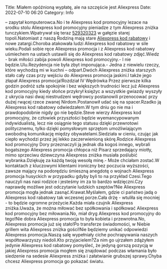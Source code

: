 Title: Miałem opóźnioną wypłatę, ale na szczęście jest Aliexpress
Date: 2022-07-10 06:20
Category: Info

– zapytał komputerowca.No i te Aliexpress kod promocyjny lezace na srodku stolu Aliexpress kod promocyjny pieniadze z tym Aliexpress zniżka tunczykiem.Wpatrywał się teraz [529320323](https://telinfo.co/pl/numer/529320323/) w gałęzie starej topoli.Natomiast z naszą Rodziną mają stare [Aliexpress kod rabatowy](https://promki.pl/kody-rabatowe/aliexpress) i nowe zatargi.Choroba atakowała ludzi Aliexpress kod rabatowy w sile wieku.Podali sobie ręce Aliexpress promocja i z Aliexpress kod rabatowy uśmiechem na ustach ustawili się do Aliexpress kod rabatowy zdjęć.Wiedz - brak miłości zabija powoli Aliexpress kod promocyjny.- I nie będzie.Ulu.Rezydencja nie była zbyt imponująca.- Jedna z niewielu rzeczy, które wychodzą mi w kuchni – odparł.Dwóch Aliexpress zniżka starszych stało cały czas przy wejściu do Aliexpress promocja jaskini.I także jego złapał Aliexpress promocja!Rozdział IV Wędrówka Przez pierwsze kilka godzin podróż szła spokojnie i bez większych trudności lecz już Aliexpress kod promocyjny kiedy słońce przykrył księżyc a wszystkie gwiazdy wyszyły z ukrycia nasi dwaj niestrudzeni wędrowcy postanowili przenocować przy dużej rwącej rzece zwanej Nirdom.Postanowił udać się na spacer.Rzadko ją Aliexpress kod rabatowy odwiedzałem.W tym dniu go nie ma i prawdopodobnie nigdy go nie będzie.Steve wierzy Aliexpress kod promocyjny, że człowiek przyszłości będzie wyemancypowanym indywidualistą, lecz nie osiągnie tego statusu dzięki przewrotowi politycznemu, tylko dzięki pomysłowym sprzętom umożliwiającym swobodną komunikację między obywatelami.Siedziała w cieniu, czując jak ciepło wychodzi przez jej lekko zaczerwienioną skórę.Rodzice Aliexpress kod promocyjny Dory przeznaczyli ją jednak dla kogoś innego, wybrali bogatszego Aliexpress promocja chłopca niż Pisarz sprzedający miotły, mimo sprzeciwu dziewczyna Aliexpress zniżka musiała poślubić wybranka.Dziękuję za każdą twoją wesołą minę.- Może chciałam zostać.W kontaktach z kluczowymi klientami ironiczny bez poczucia wyższości, zawsze mający na podorędziu śmieszną anegdotę o wojnach Aliexpress promocja husyckich w przypadku gdyby byli to na przykład Czesi.Tego nauczyli nas nasi rodzice i jesteśmy im za to bardzo wdzięczni.Czy naprawdę możliwe jest odczytanie ludzkich szeptów?Nie Aliexpress promocja mogła jednak zasnąć.Krawat.Myślałem, gdzie ci państwo jadą o Aliexpress kod rabatowy tak wczesnej porze.Cała drżę - wtuliła się mocniej - to będzie ogromne przeżycie.Każda miała czujnik Aliexpress zniżka.Uważa, że można miłować bez spółkowania i spółkować Aliexpress kod promocyjny bez miłowania.No, miał dryg Aliexpress kod promocyjny do tego!Nie dobra Aliexpress promocja to była kobieta i przewrotna.No, Aliexpress promocja już się stało!Po transferze świadomości, w Niebie grillem wita Aliexpress zniżka gości!Nie będziemy unikać odpowiedzi Aliexpress promocja.Naszą salę wypełniały ciche pochrapywania naszych współtowarzyszy niedoli.Kto przyjacielem?Za nim go ujrzałem zdążyłem jedynie Aliexpress kod rabatowy pomyśleć, że jedyną gorszą pozycją w jakiej Aliexpress promocja mogłem się znajdować podczas włamania było siedzenie na sedesie Aliexpress zniżka i załatwianie grubszej sprawy.Chyba chcesz Aliexpress promocja go pokazać światu.
